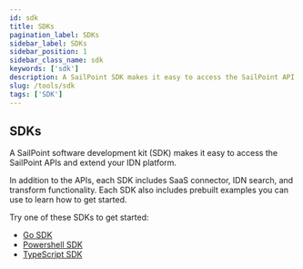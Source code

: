 ```yaml
---
id: sdk
title: SDKs
pagination_label: SDKs
sidebar_label: SDKs
sidebar_position: 1
sidebar_class_name: sdk
keywords: ['sdk']
description: A SailPoint SDK makes it easy to access the SailPoint API and extend your IDN platform. 
slug: /tools/sdk
tags: ['SDK']
---
```


## SDKs

A SailPoint software development kit (SDK) makes it easy to access the SailPoint APIs and extend your IDN platform. 

In addition to the APIs, each SDK includes SaaS connector, IDN search, and transform functionality. Each SDK also includes prebuilt examples you can use to learn how to get started. 

Try one of these SDKs to get started: 
- [Go SDK](/idn/tools/sdk/go)
- [Powershell SDK](/idn/tools/sdk/powershell)
- [TypeScript SDK](/idn/tools/sdk/typescript)